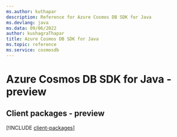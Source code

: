 ```yaml
---
ms.author: kuthapar
description: Reference for Azure Cosmos DB SDK for Java
ms.devlang: java
ms.data: 09/06/2022
author: kushagraThapar
title: Azure Cosmos DB SDK for Java
ms.topic: reference
ms.service: cosmosdb
---
```

# Azure Cosmos DB SDK for Java - preview

## Client packages - preview
[!INCLUDE [client-packages](cosmos-db-client-index.md)]